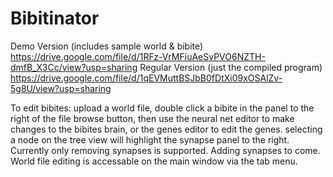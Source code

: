 # Bibitinator
Demo Version (includes sample world & bibite) https://drive.google.com/file/d/1RFz-VrMFiuAeSvPVO6NZTH-dmfB_X3Cc/view?usp=sharing
Regular Version (just the compiled program) https://drive.google.com/file/d/1qEVMuttBSJbB0fDtXi09xOSAlZv-5g8U/view?usp=sharing

To edit bibites: upload a world file, double click a bibite in the panel to the right of the file browse button, 
then use the neural net editor to make changes to the bibites brain, or the genes editor to edit the genes.
selecting a node on the tree view will highlight the synapse panel to the right.
Currently only removing synapses is supported. Adding synapses to come.
World file editing is accessable on the main window via the tab menu.
